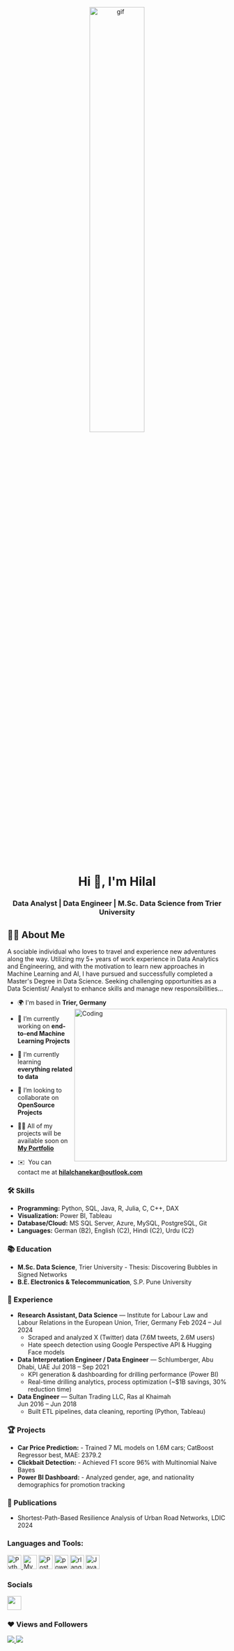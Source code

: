 <p align="center">
<a href="#"><img width="50%" height="50%" alt = "gif" src="https://github.com/hilal-chanekar/Github-Homepage/blob/main/Coding.gif" height="175px"/>
</a>
</p>
<h1 align="center">Hi 👋, I'm Hilal</h1>


<!--<img src="https://user-images.githubusercontent.com/18350557/176309783-0785949b-9127-417c-8b55-ab5a4333674e.gif"/><h1 align="center">Hi, I'm Hilal </h1> -->
<h3 align="center">Data Analyst | Data Engineer | M.Sc. Data Science from Trier University</h3>

## 🙋‍♂️ About Me

A sociable individual who loves to travel and experience new adventures along the way. Utilizing my 5+ years of work experience in Data Analytics and Engineering, and with the motivation to learn new approaches in Machine Learning and AI, I have pursued and successfully completed a Master's Degree in Data Science. Seeking challenging opportunities as a Data Scientist/ Analyst to enhance skills and manage new responsibilities...

- 🌍 I'm based in **Trier, Germany**
  <img align="right" alt="Coding" width="350" src="https://cdn.dribbble.com/users/1162077/screenshots/3848914/programmer.gif">
- 🔭 I’m currently working on **end-to-end Machine Learning Projects**

- 🌱 I’m currently learning **everything related to data**

- 👯 I’m looking to collaborate on **OpenSource Projects**

- 👨‍💻 All of my projects will be available soon on  **[My Portfolio](https://github.com/hilal-chanekar)**
  
- ✉️  You can contact me at **hilalchanekar@outlook.com**

### 🛠️ Skills

- **Programming:** Python, SQL, Java, R, Julia, C, C++, DAX  
- **Visualization:** Power BI, Tableau  
- **Database/Cloud:** MS SQL Server, Azure, MySQL, PostgreSQL, Git
- **Languages:** German (B2), English (C2), Hindi (C2), Urdu (C2)


### 📚 Education

- **M.Sc. Data Science**, Trier University - Thesis: Discovering Bubbles in Signed Networks  
- **B.E. Electronics & Telecommunication**, S.P. Pune University


### 💼 Experience

- **Research Assistant, Data Science** — Institute for Labour Law and Labour Relations in the European Union, Trier, Germany
  Feb 2024 – Jul 2024  
  - Scraped and analyzed X (Twitter) data (7.6M tweets, 2.6M users)  
  - Hate speech detection using Google Perspective API & Hugging Face models  
- ⁠**Data Interpretation Engineer / Data Engineer** — Schlumberger, Abu Dhabi, UAE 
  Jul 2018 – Sep 2021  
  - KPI generation & dashboarding for drilling performance (Power BI)  
  - Real-time drilling analytics, process optimization (~$1B savings, 30% reduction time)  
- **Data Engineer** — Sultan Trading LLC, Ras al Khaimah  
  Jun 2016 – Jun 2018  
  - Built ETL pipelines, data cleaning, reporting (Python, Tableau)


### 🏆 Projects

- ⁠**Car Price Prediction:** - Trained 7 ML models on 1.6M cars; CatBoost Regressor best, MAE: 2379.2  
- **Clickbait Detection:** - Achieved F1 score 96% with Multinomial Naive Bayes  
- **Power BI Dashboard:** - Analyzed gender, age, and nationality demographics for promotion tracking


### 📰 Publications

-  Shortest-Path-Based Resilience Analysis of Urban Road Networks, LDIC 2024


### Languages and Tools:

<p align="left">
<a href="https://www.python.org/" target="_blank" rel="noreferrer"> <img src="https://raw.githubusercontent.com/danielcranney/readme-generator/main/public/icons/skills/python-colored.svg" width="32" height="32" alt="Python" /> </a>
<a href="https://www.mysql.com/" target="_blank" rel="noreferrer"><img src="https://raw.githubusercontent.com/danielcranney/readme-generator/main/public/icons/skills/mysql-colored.svg" width="32" height="32" alt="MySQL" /></a>
<a href="https://www.postgresql.org/" target="_blank" rel="noreferrer"><img src="https://raw.githubusercontent.com/danielcranney/readme-generator/main/public/icons/skills/postgresql-colored.svg" width="32" height="32" alt="PostgreSQL" /></a>
<img src="https://github.com/Srbhmishra18/Srbhmishra18/assets/14219012/4071ec8a-025a-484c-bd17-4cc32a30d136" width="32" height="32" alt="powerbi" />
<a href="https://www.r-project.org/" target="_blank" rel="noreferrer"><img src="https://raw.githubusercontent.com/danielcranney/readme-generator/main/public/icons/skills/rlang-colored.svg" width="32" height="32" alt="rlang" /></a>
<a href="https://www.oracle.com/java/" target="_blank" rel="noreferrer"> <img src="https://raw.githubusercontent.com/danielcranney/readme-generator/main/public/icons/skills/java-colored.svg" width="32" height="32" alt="Java" /> </a>
</p>


### Socials

<p align="left"> 
<a href="https://www.linkedin.com/in/hilal-chanekar-1056061b5/" target="_blank" rel="noreferrer"> <picture> <source media="(prefers-color-scheme: dark)" srcset="https://raw.githubusercontent.com/danielcranney/readme-generator/main/public/icons/socials/linkedin.svg" /> <source media="(prefers-color-scheme: light)" srcset="https://raw.githubusercontent.com/danielcranney/readme-generator/main/public/icons/socials/linkedin.svg" /> <img src="https://raw.githubusercontent.com/danielcranney/readme-generator/main/public/icons/socials/linkedin.svg" width="32" height="32" /> </picture> </a></p>

### ❤ Views and Followers
<a href="https://github.com/hilal-chanekar/github-profile-views-counter">
    <img src="https://komarev.com/ghpvc/?username=hilal-chanekar&logo=github&style=for-the-badge&color0891b2&labelColor=1c1917">
</a>
<a href="https://github.com/hilal-chanekar" target="_blank" rel="noreferrer">
    <img src="https://img.shields.io/github/followers/hilal-chanekar?logo=github&style=for-the-badge&color=0891b2&labelColor=1c1917" />
</a>

